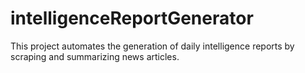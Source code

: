 # intelligenceReportGenerator
This project automates the generation of daily intelligence reports by scraping and summarizing news articles.
